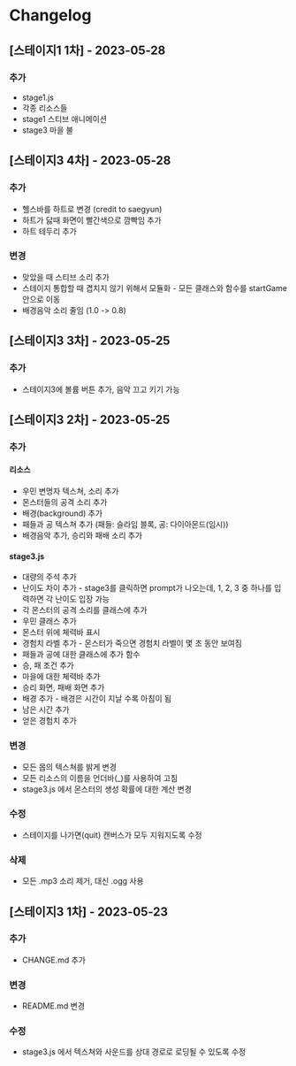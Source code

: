# Changelog 

## [스테이지1 1차] - 2023-05-28
### 추가
- stage1.js
- 각종 리소스들
- stage1 스티브 애니메이션
- stage3 마을 불

## [스테이지3 4차] - 2023-05-28

### 추가
- 헬스바를 하트로 변경 (credit to saegyun)
- 하트가 닳때 화면이 빨간색으로 깜빡임 추가
- 하트 테두리 추가

### 변경
- 맞았을 때 스티브 소리 추가
- 스테이지 통합할 때 겹치지 않기 위해서 모듈화 - 모든 클래스와 함수를 startGame안으로 이동
- 배경음악 소리 줄임 (1.0 -> 0.8)


## [스테이지3 3차] - 2023-05-25

### 추가
- 스테이지3에 볼륨 버튼 추가, 음악 끄고 키기 가능

## [스테이지3 2차] - 2023-05-25

### 추가
#### 리소스
- 우민 변명자 텍스쳐, 소리 추가
- 몬스터들의 공격 소리 추가
- 배경(background) 추가
- 패들과 공 텍스쳐 추가 (패들: 슬라임 블록, 공: 다이아몬드(임시))
- 배경음악 추가, 승리와 패배 소리 추가

#### stage3.js
- 대량의 주석 추가
- 난이도 차이 추가 - stage3를 클릭하면 prompt가 나오는데, 1, 2, 3 중 하나를 입력하면 각 난이도 입장 가능
- 각 몬스터의 공격 소리를 클래스에 추가
- 우민 클래스 추가
- 몬스터 위에 체력바 표시
- 경험치 라벨 추가 - 몬스터가 죽으면 경험치 라벨이 몇 초 동안 보여짐
- 패들과 공에 대한 클래스에 추가 함수
- 승, 패 조건 추가
- 마을에 대한 체력바 추가
- 승리 화면, 패배 화면 추가
- 배경 추가 - 배경은 시간이 지날 수록 아침이 됨
- 남은 시간 추가
- 얻은 경험치 추가

### 변경
- 모든 몹의 텍스쳐를 밝게 변경
- 모든 리소스의 이름을 언더바(_)를 사용하여 고침
- stage3.js 에서 몬스터의 생성 확률에 대한 계산 변경

### 수정
- 스테이지를 나가면(quit) 캔버스가 모두 지워지도록 수정 

### 삭제
- 모든 .mp3 소리 제거, 대신 .ogg 사용

## [스테이지3 1차] - 2023-05-23

### 추가
- CHANGE.md 추가

### 변경
- README.md 변경 

### 수정
- stage3.js 에서 텍스쳐와 사운드를 상대 경로로 로딩될 수 있도록 수정

